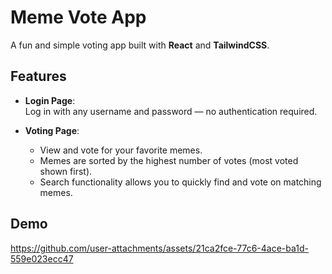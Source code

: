 # Meme Vote App

A fun and simple voting app built with **React** and **TailwindCSS**.

## Features

- **Login Page**:  
  Log in with any username and password — no authentication required.

- **Voting Page**:  
  - View and vote for your favorite memes.  
  - Memes are sorted by the highest number of votes (most voted shown first).  
  - Search functionality allows you to quickly find and vote on matching memes.

## Demo
https://github.com/user-attachments/assets/21ca2fce-77c6-4ace-ba1d-559e023ecc47

